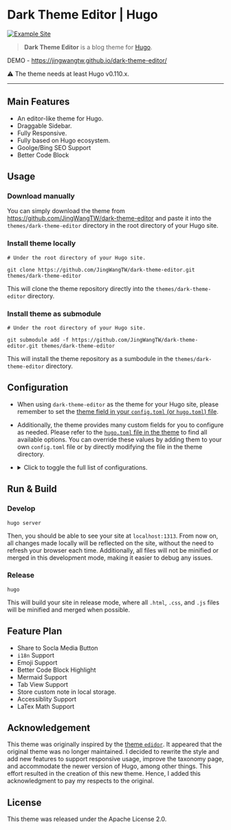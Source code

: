 # Dark Theme Editor | Hugo 
[![Example Site](https://github.com/JingWangTW/dark-theme-editor/actions/workflows/hugo.yml/badge.svg)](https://github.com/JingWangTW/dark-theme-editor/actions/workflows/hugo.yml)

> **Dark Theme Editor** is a blog theme for [Hugo](https://gohugo.io/).

DEMO - https://jingwangtw.github.io/dark-theme-editor/

⚠️ The theme needs at least Hugo v0.110.x.

---

## Main Features
* An editor-like theme for Hugo.
* Draggable Sidebar.
* Fully Responsive.
* Fully based on Hugo ecosystem.
* Goolge/Bing SEO Support
* Better Code Block


## Usage
### Download manually
You can simply download the theme from https://github.com/JingWangTW/dark-theme-editor and paste it into the `themes/dark-theme-editor` directory in the root directory of your Hugo site.

### Install theme locally
```
# Under the root directory of your Hugo site.

git clone https://github.com/JingWangTW/dark-theme-editor.git themes/dark-theme-editor
```
This will clone the theme repository directly into the `themes/dark-theme-editor` directory.

### Install theme as submodule
```
# Under the root directory of your Hugo site.

git submodule add -f https://github.com/JingWangTW/dark-theme-editor.git themes/dark-theme-editor
```

This will install the theme repository as a sumbodule in the `themes/dark-theme-editor` directory.

## Configuration
* When using `dark-theme-editor` as the theme for your Hugo site, please remember to set the [theme field in your `config.toml` (or `hugo.toml`) file](https://gohugo.io/getting-started/configuration/#theme).
* Additionally, the theme provides many custom fields for you to configure as needed. Please refer to the [`hugo.toml` file in the theme](https://github.com/JingWangTW/dark-theme-editor/blob/main/config.toml) to find all available options. You can override these values by adding them to your own `config.toml` file or by directly modifying the file in the theme directory.
* <details>
    <summary>Click to toggle the full list of configurations.</summary>

    ```toml
    # Theme Parameters
    [params]
        # Parameters applied in HTML <head>
        [params.site]
            # Website ICON
            faviconUrl = ""

            # Do you have any CSS in local? List them in an array.
            # They should be placed inside "/assets" dir.
            # And don't named the file as "index.css" and "style.css".
            # These two files are used by the theme.
            localCss = []

            # Do you need to add any external CSS? List them in an array.
            externalCss = []

            # Do you have any script in local? List them in an array.
            # They should be placed inside "/assets" dir.
            # And don't named the file as "index.js"
            # Theis file is used by the theme.
            localJs = []

            # Do you have any external Script need to add on? List them in an array.
            externalJs = []

        # Customized info shown in header of the page
        [params.header]
            # Website title for header banner.
            title = "My New Hugo Site"

            # Subtitle for this site, used in homepage only
            subtitle = "A Site Built by Hugo"

            # Config about your's site logo, remove this item to hide the logo
            [params.header.logo]
                # Where is your site's URL
                imgUrl = ""

                # If the logo is clickable, where should it be linked?
                # In default, it will linked to the homepage of the site.
                logoLink = ""

        # Customized info shown in footer of the page
        [params.footer]
            # CopyRight string shown in the footer. Keep it an empty string or remove this item will hide it from the page.
            copyrightStr = "All Rights Reserved ®."

            # Should show the counter in the footer or not
            # In the home page, it will show the numbers of all pages
            # In the sections pages, it will show the numbers of pages within the section
            # In the taxonomy pages, it will show the numbers of pages belong to the taxonomy.
            # In the regular content pages, it will show the word count.
            counter = true

            # Should show the language of the page or not
            language = true

            # Should show the hugo version or not
            hugoVersion = true

            # Should show the theme info or not
            theme = true

            # Should show the edited time of the page or not
            modifiedTime = true

            # The format of the `modifiedTime`.
            # Refer to page https://gohugo.io/functions/format/ for more detail.
            # Below is the default format, please do not remove it, unless you set `false` in `modifiedTime` field.
            dateFormat = "Jan 02 2006 15:04:05"

            # Should show the current git HEAD hash or not
            # To make this show up correctly, please follow the prerequisites in page
            # https://gohugo.io/variables/git/
            gitHash = true

            # Social link in the footer, listed items are supported, delete unwanted items to hide it.
            [params.footer.socialLink]
                github = ""
                facebook = ""
                twitter = ""
                email = ""
                linkedin = ""
                instagram = ""
                telegram = ""
                medium = ""
                vimeo = ""
                youtube = ""

        # Metadata of the site, value will be used in HTML <header>
        # These value would be used when they didn't appear in the frontmatter of a single page.
        # In other words, these value will be overwritten by the frontmatter in the single page.
        [params.globalFrontmatter]
            # The author of this site. This will be shown in 
            # 1. the footer of all page
            # 2. the author filed in the single page. (this could be overwritten by the frontmatter of the single page.)
            # Keep it an empty string or remove this item will hide it from the page
            author = "Jing Wang"
            
            # Website description for RSS and SEO. Theme will generate a <meta> tag for this item
            description = "This is my new hugo site"

            # Website keywords. Theme will generate a <meta> tag for this item.
            keywords = "hugo,site,new"

        # Parameters applied in the homepage only
        [params.homePage]
            # Long Descripition shown in home page "Start Block". Is is recommended to have the paragraph shorter than 100 words.        
            siteLongDescription = "Hugo is a fast and easy-to-use static website generator written in Go. It renders a complete HTML website from content and templates in a directory, utilizing Markdown files for metadata. It's optimized for speed and suitable for various website types."

            # If you don't like the title of "siteLongDescription" be "Start" (default), 
            # you may change the value of this item to "Description" or something you like.
            siteLongDescriptionTitle = "Start"

            # Param to decide whether to show the most recent blog posts or not. (Default: true)
            showRecentPostsBlock = true

            # Param to decide how many recent posts to show in the home page. (Default: 5)
            numOfRecentPosts = 5

            # Parameter to decide whether to show the URL behind the title.
            # It will be more like an editor if it is shown. However, in general, it can be messy if it is displayed.        
            # (Default: true)
            recentPostShowUrl = true
        
        
        # Paramater applied in the single page
        # These values could be overwritten by the frontmatter in the single page.
        [params.page]
            # Should include Table of Content in front of the page or not.
            includeToc = true

            # Should show the author of the page or not.
            # The author name will be shown in the single page if and only if 
            #   1. this items been set as true and
            #   2. "aurthor" filed been provided in the 
            #       A. single page frontmatter or
            #       B. "author" filed in above "globalFrontmatter" block
            showAuthor = true

            # Should show the date of the page or not
            showDate = true

            # The format of the date.
            # Refer to page https://gohugo.io/functions/format/ for more detail.
            # Below is the default format, please do not remove it, unless you set `false` in `showDate` field.
            dateFormat = "2006.01.02"

            # Should show the estimate reading time in front of the page or not.
            showTimeToRead = true

            # Should show the breadcrumb in front of the page or not.
            showBreadcrumb = true
    ```
    </details>


## Run & Build
### Develop
```
hugo server
```
Then, you should be able to see your site at `localhost:1313`. From now on, all changes made locally will be reflected on the site, without the need to refresh your browser each time. Additionally, all files will not be minified or merged in this development mode, making it easier to debug any issues.

### Release
```
hugo
```
This will build your site in release mode, where all `.html`, `.css`, and `.js` files will be minified and merged when possible.

## Feature Plan
* Share to Socla Media Button
* `i18n` Support
* Emoji Support
* Better Code Block Highlight
* Mermaid Support
* Tab View Support
* Store custom note in local storage.
* Accessiblity Support
* LaTex Math Support

## Acknowledgement
This theme was originally inspired by the [theme `edidor`](https://github.com/sfengyuan/edidor). It appeared that the original theme was no longer maintained. I decided to rewrite the style and add new features to support responsive usage, improve the taxonomy page, and accommodate the newer version of Hugo, among other things. This effort resulted in the creation of this new theme. Hence, I added this acknowledgment to pay my respects to the original.

## License
This theme was released under the Apache License 2.0.
